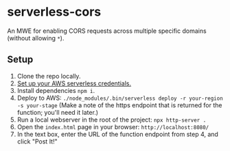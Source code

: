 # serverless-cors

An MWE for enabling CORS requests across multiple specific domains (without allowing `*`).

## Setup

1. Clone the repo locally.
2. [Set up your AWS serverless credentials.](https://www.serverless.com/framework/docs/providers/aws/guide/credentials#quick-setup)
3. Install dependencies `npm i`.
4. Deploy to AWS: `./node_modules/.bin/serverless deploy -r your-region -s your-stage` (Make a note of the https endpoint that is returned for the function; you'll need it later.)
5. Run a local webserver in the root of the project: `npx http-server .`
6. Open the `index.html` page in your browser: `http://localhost:8080/`
7. In the text box, enter the URL of the function endpoint from step 4, and click "Post It!"